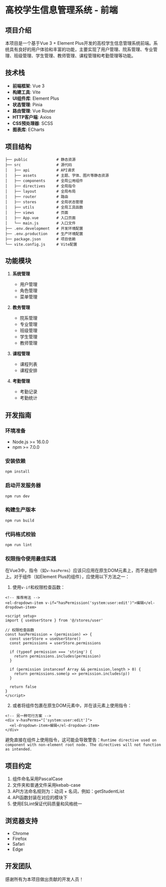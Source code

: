# 高校学生信息管理系统 - 前端

## 项目介绍

本项目是一个基于Vue 3 + Element Plus开发的高校学生信息管理系统前端。系统具有良好的用户体验和丰富的功能，主要实现了用户管理、院系管理、专业管理、班级管理、学生管理、教师管理、课程管理和考勤管理等功能。

## 技术栈

- **前端框架**: Vue 3
- **构建工具**: Vite
- **UI组件库**: Element Plus
- **状态管理**: Pinia
- **路由管理**: Vue Router
- **HTTP客户端**: Axios
- **CSS预处理器**: SCSS
- **图表库**: ECharts

## 项目结构

```
├── public             # 静态资源
├── src                # 源代码
│   ├── api            # API请求
│   ├── assets         # 主题、字体、图片等静态资源
│   ├── components     # 全局公用组件
│   ├── directives     # 全局指令
│   ├── layout         # 全局布局
│   ├── router         # 路由
│   ├── stores         # 全局状态管理
│   ├── utils          # 全局工具函数
│   ├── views          # 页面
│   ├── App.vue        # 入口页面
│   └── main.js        # 入口文件
├── .env.development   # 开发环境配置
├── .env.production    # 生产环境配置
├── package.json       # 项目依赖
└── vite.config.js     # Vite配置
```

## 功能模块

1. **系统管理**
   - 用户管理
   - 角色管理
   - 菜单管理

2. **教务管理**
   - 院系管理
   - 专业管理
   - 班级管理
   - 学生管理
   - 教师管理

3. **课程管理**
   - 课程列表
   - 课程安排

4. **考勤管理**
   - 考勤记录
   - 考勤统计

## 开发指南

### 环境准备

- Node.js >= 16.0.0
- npm >= 7.0.0

### 安装依赖

```bash
npm install
```

### 启动开发服务器

```bash
npm run dev
```

### 构建生产版本

```bash
npm run build
```

### 代码格式校验

```bash
npm run lint
```

### 权限指令使用最佳实践

在Vue3中，指令（如`v-hasPerms`）应该只应用在原生DOM元素上，而不是组件上。对于组件（如Element Plus的组件），应使用以下方法之一：

1. 使用`v-if`和权限检查函数：

```vue
<!-- 推荐用法 -->
<el-dropdown-item v-if="hasPermission('system:user:edit')">编辑</el-dropdown-item>

<script setup>
import { useUserStore } from '@/stores/user'

// 权限检查函数
const hasPermission = (permission) => {
  const userStore = useUserStore()
  const permissions = userStore.permissions
  
  if (typeof permission === 'string') {
    return permissions.includes(permission)
  }
  
  if (permission instanceof Array && permission.length > 0) {
    return permissions.some(p => permission.includes(p))
  }
  
  return false
}
</script>
```

2. 或者将组件包裹在原生DOM元素中，并在该元素上使用指令：

```vue
<!-- 另一种可行方案 -->
<div v-hasPerms="['system:user:edit']">
  <el-dropdown-item>编辑</el-dropdown-item>
</div>
```

避免直接在组件上使用指令，这可能会导致警告：`Runtime directive used on component with non-element root node. The directives will not function as intended.`

## 项目约定

1. 组件命名采用PascalCase
2. 文件夹和普通文件采用kebab-case
3. API方法命名规则为：动词 + 名词，例如：getStudentList
4. API函数封装在对应的模块下
5. 使用ESLint保证代码质量和风格统一

## 浏览器支持

- Chrome
- Firefox
- Safari
- Edge

## 开发团队

感谢所有为本项目做出贡献的开发人员！ 